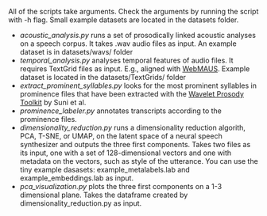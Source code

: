 All of the scripts take arguments. Check the arguments by running the script with -h flag. Small example datasets are located in the datasets folder.

- *acoustic_analysis.py* runs a set of prosodically linked acoustic analyses on a speech corpus. It takes .wav audio files as input. An example dataset is in datasets/wavs/ folder
- *temporal_analysis.py* analyses temporal features of audio files. It requires TextGrid files as input. E.g., aligned with [WebMAUS](https://clarin.phonetik.uni-muenchen.de/BASWebServices/interface/WebMAUSBasic). Example dataset is located in the datasets/TextGrids/ folder
- *extract_prominent_syllables.py* looks for the most prominent syllables in prominence files that have been extracted with the [Wavelet Prosody Toolkit](https://github.com/asuni/wavelet_prosody_toolkit) by Suni et al.
- *prominence_labeler.py* annotates transcripts according to the prominence files.
- *dimensionality_reduction.py* runs a dimensionality reduction algorith, PCA, T-SNE, or UMAP, on the latent space of a neural speech synthesizer and outputs the three first components. Takes two files as its input, one with a set of 128-dimensional vectors and one with metadata on the vectors, such as style of the utterance. You can use the tiny example dasasets: example_metalabels.lab and example_embeddings.lab as input.
- *pca_visualization.py* plots the three first components on a 1-3 dimensional plane. Takes the dataframe created by dimensionality_reduction.py as input.
